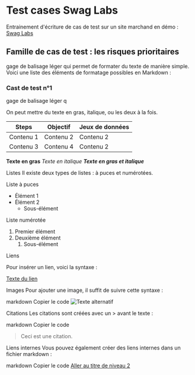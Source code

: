 # Test cases Swag Labs

Entrainement d'écriture de cas de test sur un site marchand en démo : [Swag Labs](https://www.saucedemo.com/v1/)


## Famille de cas de test : les risques prioritaires
gage de balisage léger qui permet de formater du texte de manière simple. Voici une liste des éléments de formatage possibles en Markdown :


### Cast de test n°1
gage de balisage léger q

On peut mettre du texte en gras, italique, ou les deux à la fois.



| Steps | Objectif | Jeux de données |
|-----------|-----------|-----------|
| Contenu 1 | Contenu 2 | Contenu 2 |
| Contenu 3 | Contenu 4 | Contenu 2 |








**Texte en gras**
*Texte en italique*
***Texte en gras et italique***



Listes
Il existe deux types de listes : à puces et numérotées.

Liste à puces

- Élément 1
- Élément 2
  - Sous-élément


Liste numérotée

1. Premier élément
2. Deuxième élément
   1. Sous-élément



Liens

Pour insérer un lien, voici la syntaxe :

[Texte du lien](https://exemple.com)




Images
Pour ajouter une image, il suffit de suivre cette syntaxe :

markdown
Copier le code
![Texte alternatif](https://lien-de-l-image.com/image.jpg)




Citations
Les citations sont créées avec un > avant le texte :

markdown
Copier le code
> Ceci est une citation.


Liens internes
Vous pouvez également créer des liens internes dans un fichier markdown :

markdown
Copier le code
[Aller au titre de niveau 2](#titre-de-niveau-2)